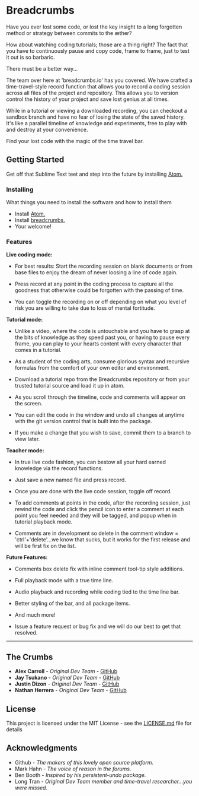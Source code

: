 Breadcrumbs
===========

Have you ever lost some code, or lost the key insight to a long forgotten method or strategy between commits to the æther?

How about watching coding tutorials; those are a thing right? The fact that you have to continuously pause and copy code, frame to frame, just to test it out is so barbaric.

There must be a better way...

The team over here at 'breadcrumbs.io' has you covered. We have crafted a time-travel-style record function that allows you to record a coding session across all files of the project and repository. This allows you to version control the history of your project and save lost genius at all times.

While in a tutorial or viewing a downloaded recording, you can checkout a sandbox branch and have no fear of losing the state of the saved history. It's like a parallel timeline of knowledge and experiments, free to play with and destroy at your convenience.

Find your lost code with the magic of the time travel bar.

Getting Started
---------------

Get off that Sublime Text teet and step into the future by installing [Atom.](atom.io)

### Installing

What things you need to install the software and how to install them

- Install [Atom.](atom.io)
- Install [breadcrumbs.](https://atom.io/packages/breadcrumbs)
- Your welcome!

### Features

**Live coding mode:**

- For best results: Start the recording session on blank documents or from base files to enjoy the dream of never loosing a line of code again.

- Press record at any point in the coding process to capture all the goodness that otherwise could be forgotten with the passing of time.

- You can toggle the recording on or off depending on what you level of risk you are willing to take due to loss of mental fortitude.

**Tutorial mode:**

- Unlike a video, where the code is untouchable and you have to grasp at the bits of knowledge as they speed past you, or having to pause every frame, you can play to your hearts content with every character that comes in a tutorial.

- As a student of the coding arts, consume glorious syntax and recursive formulas from the comfort of your own editor and environment.

- Download a tutorial repo from the Breadcrumbs repository or from your trusted tutorial source and load it up in atom.

- As you scroll through the timeline, code and comments will appear on the screen.

- You can edit the code in the window and undo all changes at anytime with the git version control that is built into the package.

- If you make a change that you wish to save, commit them to a branch to view later.

**Teacher mode:**

- In true live code fashion, you can bestow all your hard earned knowledge via the record functions.

- Just save a new named file and press record.

- Once you are done with the live code session, toggle off record.

- To add comments at points in the code, after the recording session, just rewind the code and click the pencil icon to enter a comment at each point you feel needed and they will be tagged, and popup when in tutorial playback mode.

- Comments are in development so delete in the comment window = 'ctrl'+'delete'...we know that sucks, but it works for the first release and will be first fix on the list.

**Future Features:**

- Comments box delete fix with inline comment tool-tip style additions.

- Full playback mode with a true time line.

- Audio playback and recording while coding tied to the time line bar.

- Better styling of the bar, and all package items.

- And much more!

- Issue a feature request or bug fix and we will do our best to get that resolved.

---

The Crumbs
----------

- **Alex Carroll** - *Original Dev Team* - [GitHub](https://github.com/lexac1)
- **Jay Tsukano** - *Original Dev Team* - [GitHub](https://github.com/jtsukano)
- **Justin Dizon** - *Original Dev Team* - [GitHub](https://github.com/grandtheft-spaceship)
- **Nathan Herrera** - *Original Dev Team* - [GitHub](https://github.com/nathanjh)

License
-------

This project is licensed under the MIT License - see the [LICENSE.md](LICENSE.md) file for details

Acknowledgments
---------------

- Github - *The makers of this lovely open source platform.*
- Mark Hahn - *The voice of reason in the forums.*
- Ben Booth - *Inspired by his persistent-undo package.*
- Long Tran - *Original Dev Team member and time-travel researcher...you were missed.*
